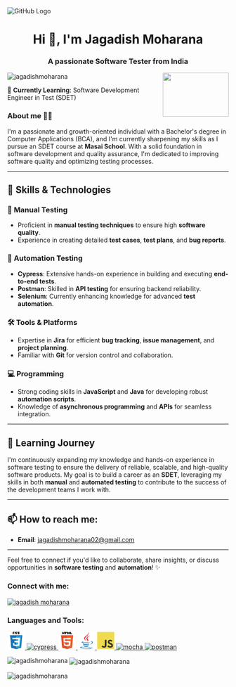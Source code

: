 <img src="https://www.techment.com/wp-content/uploads/2020/10/2020-10-21-4.png" alt="GitHub Logo" style="width:100%; height:240px; object-fit:contain;">

<h1 align="center">Hi 👋, I'm Jagadish Moharana</h1>
<h3 align="center">A passionate Software Tester from India</h3>

<img align="right" width="150" height="100" src="https://media3.giphy.com/media/v1.Y2lkPTc5MGI3NjExMW15am5yYWV2OG5iMWx0N3o0Z2IycGVkNTE2eTNjdXpmeHM5c3hhMiZlcD12MV9pbnRlcm5hbF9naWZfYnlfaWQmY3Q9Zw/qgQUggAC3Pfv687qPC/giphy.webp">



<p align="left"> <img src="https://komarev.com/ghpvc/?username=jagadishmoharana&label=Profile%20views&color=0e75b6&style=flat" alt="jagadishmoharana" /> </p>



🌱 **Currently Learning**: Software Development Engineer in Test (SDET)
### About me 🧑‍💻
I'm a passionate and growth-oriented individual with a Bachelor's degree in Computer Applications (BCA), and I'm currently sharpening my skills as I pursue an SDET course at **Masai School**. With a solid foundation in software development and quality assurance, I'm dedicated to improving software quality and optimizing testing processes.

---

## 🚀 Skills & Technologies

### 🧪 **Manual Testing**
- Proficient in **manual testing techniques** to ensure high **software quality**.
- Experience in creating detailed **test cases**, **test plans**, and **bug reports**.

### 🤖 **Automation Testing**
- **Cypress**: Extensive hands-on experience in building and executing **end-to-end tests**.
- **Postman**: Skilled in **API testing** for ensuring backend reliability.
- **Selenium**: Currently enhancing knowledge for advanced **test automation**.

### 🛠️ **Tools & Platforms**
- Expertise in **Jira** for efficient **bug tracking**, **issue management**, and **project planning**.
- Familiar with **Git** for version control and collaboration.

### 💻 **Programming**
- Strong coding skills in **JavaScript** and **Java** for developing robust **automation scripts**.
- Knowledge of **asynchronous programming** and **APIs** for seamless integration.

---

## 🌱 Learning Journey
I'm continuously expanding my knowledge and hands-on experience in software testing to ensure the delivery of reliable, scalable, and high-quality software products. My goal is to build a career as an **SDET**, leveraging my skills in both **manual** and **automated testing** to contribute to the success of the development teams I work with.

---

## 📫 How to reach me:
- **Email**: [jagadishmoharana02@gmail.com](mailto:jagadishmoharana02@gmail.com)

---

Feel free to connect if you'd like to collaborate, share insights, or discuss opportunities in **software testing** and **automation**! ✨


<h3 align="left">Connect with me:</h3>
<p align="left">
<a href="www.linkedin.com/jagadishmoharana" target="blank"><img align="center" src="https://raw.githubusercontent.com/rahuldkjain/github-profile-readme-generator/master/src/images/icons/Social/linked-in-alt.svg" alt="jagadish moharana" height="30" width="40" /></a>
</p>

<h3 align="left">Languages and Tools:</h3>
<p align="left"> <a href="https://www.w3schools.com/css/" target="_blank" rel="noreferrer"> <img src="https://raw.githubusercontent.com/devicons/devicon/master/icons/css3/css3-original-wordmark.svg" alt="css3" width="40" height="40"/> </a> <a href="https://www.cypress.io" target="_blank" rel="noreferrer"> <img src="https://raw.githubusercontent.com/simple-icons/simple-icons/6e46ec1fc23b60c8fd0d2f2ff46db82e16dbd75f/icons/cypress.svg" alt="cypress" width="40" height="40"/> </a> <a href="https://www.w3.org/html/" target="_blank" rel="noreferrer"> <img src="https://raw.githubusercontent.com/devicons/devicon/master/icons/html5/html5-original-wordmark.svg" alt="html5" width="40" height="40"/> </a> <a href="https://www.java.com" target="_blank" rel="noreferrer"> <img src="https://raw.githubusercontent.com/devicons/devicon/master/icons/java/java-original.svg" alt="java" width="40" height="40"/> </a> <a href="https://developer.mozilla.org/en-US/docs/Web/JavaScript" target="_blank" rel="noreferrer"> <img src="https://raw.githubusercontent.com/devicons/devicon/master/icons/javascript/javascript-original.svg" alt="javascript" width="40" height="40"/> </a> <a href="https://mochajs.org" target="_blank" rel="noreferrer"> <img src="https://www.vectorlogo.zone/logos/mochajs/mochajs-icon.svg" alt="mocha" width="40" height="40"/> </a> <a href="https://postman.com" target="_blank" rel="noreferrer"> <img src="https://www.vectorlogo.zone/logos/getpostman/getpostman-icon.svg" alt="postman" width="40" height="40"/> </a> </p>

<p><img align="left" src="https://github-readme-stats.vercel.app/api/top-langs?username=jagadishmoharana&show_icons=true&locale=en&layout=compact" alt="jagadishmoharana" /></p>

<p>&nbsp;<img align="center" src="https://github-readme-stats.vercel.app/api?username=jagadishmoharana&show_icons=true&locale=en" alt="jagadishmoharana" /></p>

<p><img align="center" src="https://github-readme-streak-stats.herokuapp.com/?user=jagadishmoharana&" alt="jagadishmoharana" /></p>
